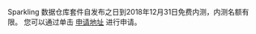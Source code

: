 Sparkling 数据仓库套件自发布之日到2018年12月31日免费内测，内测名额有限。
您可以通过单击 [申请地址](https://cloud.tencent.com/apply/p/j6anrrynyq) 进行申请。
